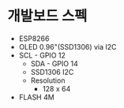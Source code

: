 # 개발보드 스펙

- ESP8266
- OLED 0.96"(SSD1306) via I2C
- SCL - GPIO 12
	- SDA - GPIO 14
	- SSD1306 I2C
	- Resolution
		- 128 x 64
- FLASH 4M

